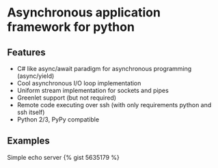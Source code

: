 # Asynchronous application framework for python

Features
--------
* C# like async/await paradigm for asynchronous programming (async/yield)
* Cool asynchronous I/O loop implementation
* Uniform stream implementation for sockets and pipes
* Greenlet support (but not required)
* Remote code executing over ssh (with only requirements python and ssh itself)
* Python 2/3, PyPy compatible

Examples
--------
Simple echo server
{% gist 5635179 %}
